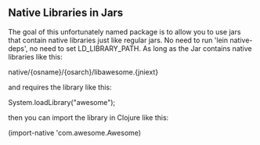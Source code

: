 ## Native Libraries in Jars

The goal of this unfortunately named package is to allow you to use jars that contain
native libraries just like regular jars. No need to run 'lein native-deps', no need to set
LD_LIBRARY_PATH. As long as the Jar contains native libraries like this:

  native/{osname}/{osarch}/libawesome.{jniext}

and requires the library like this:

  System.loadLibrary("awesome");

then you can import the library in Clojure like this:

  (import-native 'com.awesome.Awesome)